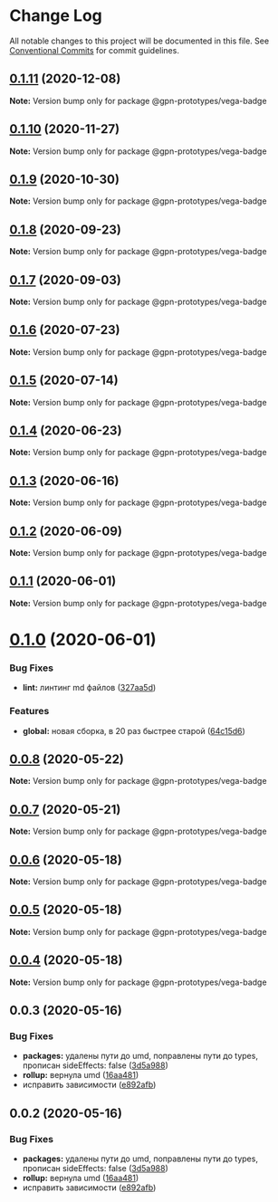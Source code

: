 # Change Log

All notable changes to this project will be documented in this file.
See [Conventional Commits](https://conventionalcommits.org) for commit guidelines.

## [0.1.11](https://github.com/gpn-prototypes/vega-ui/compare/@gpn-prototypes/vega-badge@0.1.10...@gpn-prototypes/vega-badge@0.1.11) (2020-12-08)

**Note:** Version bump only for package @gpn-prototypes/vega-badge





## [0.1.10](https://github.com/gpn-prototypes/vega-ui/compare/@gpn-prototypes/vega-badge@0.1.9...@gpn-prototypes/vega-badge@0.1.10) (2020-11-27)

**Note:** Version bump only for package @gpn-prototypes/vega-badge





## [0.1.9](https://github.com/gpn-prototypes/vega-ui/compare/@gpn-prototypes/vega-badge@0.1.8...@gpn-prototypes/vega-badge@0.1.9) (2020-10-30)

**Note:** Version bump only for package @gpn-prototypes/vega-badge





## [0.1.8](https://github.com/gpn-prototypes/vega-ui/compare/@gpn-prototypes/vega-badge@0.1.7...@gpn-prototypes/vega-badge@0.1.8) (2020-09-23)

**Note:** Version bump only for package @gpn-prototypes/vega-badge





## [0.1.7](https://github.com/gpn-prototypes/vega-ui/compare/@gpn-prototypes/vega-badge@0.1.6...@gpn-prototypes/vega-badge@0.1.7) (2020-09-03)

**Note:** Version bump only for package @gpn-prototypes/vega-badge





## [0.1.6](https://github.com/gpn-prototypes/vega-ui/compare/@gpn-prototypes/vega-badge@0.1.5...@gpn-prototypes/vega-badge@0.1.6) (2020-07-23)

**Note:** Version bump only for package @gpn-prototypes/vega-badge





## [0.1.5](https://github.com/gpn-prototypes/vega-ui/compare/@gpn-prototypes/vega-badge@0.1.4...@gpn-prototypes/vega-badge@0.1.5) (2020-07-14)

**Note:** Version bump only for package @gpn-prototypes/vega-badge





## [0.1.4](https://github.com/gpn-prototypes/vega-ui/compare/@gpn-prototypes/vega-badge@0.1.3...@gpn-prototypes/vega-badge@0.1.4) (2020-06-23)

**Note:** Version bump only for package @gpn-prototypes/vega-badge





## [0.1.3](https://github.com/gpn-prototypes/vega-ui/compare/@gpn-prototypes/vega-badge@0.1.2...@gpn-prototypes/vega-badge@0.1.3) (2020-06-16)

**Note:** Version bump only for package @gpn-prototypes/vega-badge





## [0.1.2](https://github.com/gpn-prototypes/vega-ui/compare/@gpn-prototypes/vega-badge@0.1.1...@gpn-prototypes/vega-badge@0.1.2) (2020-06-09)

**Note:** Version bump only for package @gpn-prototypes/vega-badge





## [0.1.1](https://github.com/gpn-prototypes/vega-ui/compare/@gpn-prototypes/vega-badge@0.1.0...@gpn-prototypes/vega-badge@0.1.1) (2020-06-01)

**Note:** Version bump only for package @gpn-prototypes/vega-badge

# [0.1.0](https://github.com/gpn-prototypes/vega-ui/compare/@gpn-prototypes/vega-badge@0.0.8...@gpn-prototypes/vega-badge@0.1.0) (2020-06-01)

### Bug Fixes

- **lint:** линтинг md файлов ([327aa5d](https://github.com/gpn-prototypes/vega-ui/commit/327aa5d3aa706f0e164a572ae1360d504e89979d))

### Features

- **global:** новая сборка, в 20 раз быстрее старой ([64c15d6](https://github.com/gpn-prototypes/vega-ui/commit/64c15d6c8e5934386d2820e120b64bb7ed2391f3))

## [0.0.8](https://github.com/gpn-prototypes/vega-ui/compare/@gpn-prototypes/vega-badge@0.0.7...@gpn-prototypes/vega-badge@0.0.8) (2020-05-22)

**Note:** Version bump only for package @gpn-prototypes/vega-badge

## [0.0.7](https://github.com/gpn-prototypes/vega-ui/compare/@gpn-prototypes/vega-badge@0.0.6...@gpn-prototypes/vega-badge@0.0.7) (2020-05-21)

**Note:** Version bump only for package @gpn-prototypes/vega-badge

## [0.0.6](https://github.com/gpn-prototypes/vega-ui/compare/@gpn-prototypes/vega-badge@0.0.5...@gpn-prototypes/vega-badge@0.0.6) (2020-05-18)

**Note:** Version bump only for package @gpn-prototypes/vega-badge

## [0.0.5](https://github.com/gpn-prototypes/vega-ui/compare/@gpn-prototypes/vega-badge@0.0.4...@gpn-prototypes/vega-badge@0.0.5) (2020-05-18)

**Note:** Version bump only for package @gpn-prototypes/vega-badge

## [0.0.4](https://github.com/gpn-prototypes/vega-ui/compare/@gpn-prototypes/vega-badge@0.0.3...@gpn-prototypes/vega-badge@0.0.4) (2020-05-18)

**Note:** Version bump only for package @gpn-prototypes/vega-badge

## 0.0.3 (2020-05-16)

### Bug Fixes

- **packages:** удалены пути до umd, поправлены пути до types, прописан sideEffects: false ([3d5a988](https://github.com/gpn-prototypes/vega-ui/commit/3d5a98871aece5d6c79be112e2e60ecd0529694e))
- **rollup:** вернула umd ([16aa481](https://github.com/gpn-prototypes/vega-ui/commit/16aa48132ca6c3934b3b12aa079f8645a0efc89b))
- исправить зависимости ([e892afb](https://github.com/gpn-prototypes/vega-ui/commit/e892afb5368b7ed2c6bdd4c77e08917e033f75ed))

## 0.0.2 (2020-05-16)

### Bug Fixes

- **packages:** удалены пути до umd, поправлены пути до types, прописан sideEffects: false ([3d5a988](https://github.com/gpn-prototypes/vega-ui/commit/3d5a98871aece5d6c79be112e2e60ecd0529694e))
- **rollup:** вернула umd ([16aa481](https://github.com/gpn-prototypes/vega-ui/commit/16aa48132ca6c3934b3b12aa079f8645a0efc89b))
- исправить зависимости ([e892afb](https://github.com/gpn-prototypes/vega-ui/commit/e892afb5368b7ed2c6bdd4c77e08917e033f75ed))
